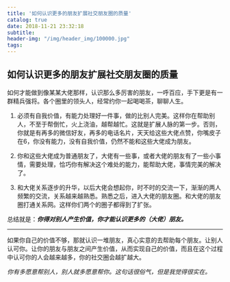 ```yaml
---
title: '如何认识更多的朋友扩展社交朋友圈的质量'
catalog: true
date: 2018-11-21 23:32:18
subtitle:
header-img: "/img/header_img/100000.jpg"
tags:
---
```

## 如何认识更多的朋友扩展社交朋友圈的质量
如何才能做到像某某大佬那样，认识那么多厉害的朋友，一呼百应，手下更是有一群精兵强将。各个圈里的领头人，经常约你一起喝喝茶，聊聊人生。

1. 必须有自我价值，有能力处理好一件事，做的比别人完美。这样你在帮助别人，不至于帮倒忙，火上浇油，越帮越忙。这就是扩展人脉的第一步。否则，你就是有再多的微信好友，再多的电话名片，天天给这些大佬点赞，你嘴皮子在6，你没有能力，没有自我价值，仍然不能和这些大佬成为朋友。

2. 你和这些大佬成为普通朋友了，大佬有一些事，或者大佬的朋友有了一些小事情，需要处理，恰巧你有解决这个难处的能力，能帮助大佬，事情完美的解决了。

3. 和大佬关系逐步的升华，以后大佬会想起你，时不时的交流一下，渐渐的两人频繁的交流，关系越来越熟悉。熟悉之后，进入大佬的朋友圈。和大佬的朋友圈打通关系网。这样你们两个的圈子都得到了扩张。

总结就是：***你得对别人产生价值，你才能认识更多的（大佬）朋友。***

* * *

如果你自己的价值不够，那就认识一堆朋友，真心实意的去帮助每个朋友。让别人认可你。让你的朋友与朋友之间产生价值，从而实现自己的价值，而且在这个过程中认可你的人会越来越多，你的社交圈会越扩越大。

*你有多愿意帮别人，别人就多愿意帮你。这句话很俗气，但是我觉得很实在。*


